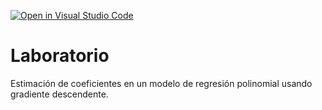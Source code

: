 [![Open in Visual Studio Code](https://classroom.github.com/assets/open-in-vscode-718a45dd9cf7e7f842a935f5ebbe5719a5e09af4491e668f4dbf3b35d5cca122.svg)](https://classroom.github.com/online_ide?assignment_repo_id=11223531&assignment_repo_type=AssignmentRepo)
# Laboratorio

Estimación de coeficientes en un modelo de regresión polinomial usando gradiente descendente.
